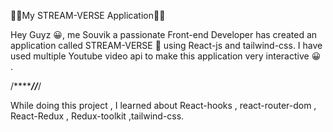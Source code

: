 🚀🚀My STREAM-VERSE Application🚀🚀

Hey Guyz 😀, me Souvik a passionate Front-end Developer has created an application called STREAM-VERSE 🚀 using React-js and tailwind-css.
I have used multiple Youtube video api to make this application very interactive 😀 .

/*************//*********/

While doing this project , I learned about React-hooks , react-router-dom , React-Redux , Redux-toolkit ,tailwind-css.

